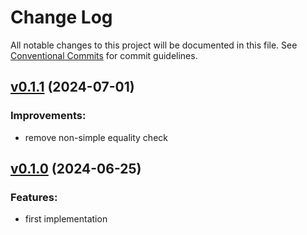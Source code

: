 # Change Log

All notable changes to this project will be documented in this file.
See [Conventional Commits](Https://conventionalcommits.org) for commit guidelines.

<!-- changelog -->

## [v0.1.1](https://github.com/zoonect-oss/ash_uuid_v7/compare/v0.1.0...v0.1.1) (2024-07-01)




### Improvements:

* remove non-simple equality check

## [v0.1.0](https://github.com/zoonect-oss/ash_uuid_v7/compare/v0.1.0...v0.1.0) (2024-06-25)




### Features:

* first implementation
